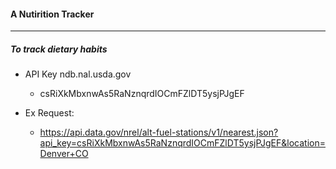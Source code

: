 #### A Nutirition Tracker
---
##### To track dietary habits

* API Key ndb.nal.usda.gov
  * csRiXkMbxnwAs5RaNznqrdIOCmFZlDT5ysjPJgEF

* Ex Request:
  * https://api.data.gov/nrel/alt-fuel-stations/v1/nearest.json?api_key=csRiXkMbxnwAs5RaNznqrdIOCmFZlDT5ysjPJgEF&location=Denver+CO
